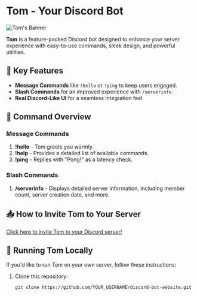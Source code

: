 # Tom - Your Discord Bot

![Tom's Banner](https://fld.wtf/img/6713a71c5d6a8.jpg)

**Tom** is a feature-packed Discord bot designed to enhance your server experience with easy-to-use commands, sleek design, and powerful utilities.

## 🎉 Key Features
- **Message Commands** like `!hello` or `!ping` to keep users engaged.
- **Slash Commands** for an improved experience with `/serverinfo`.
- **Real Discord-Like UI** for a seamless integration feel.

## 🤖 Command Overview

### **Message Commands**
1. **!hello** - Tom greets you warmly.
2. **!help** - Provides a detailed list of available commands.
3. **!ping** - Replies with "Pong!" as a latency check.

### **Slash Commands**
1. **/serverinfo** - Displays detailed server information, including member count, server creation date, and more.

## 📥 How to Invite Tom to Your Server
[Click here to invite Tom to your Discord server!](https://discord.gg/jr2VsRsqEp)

## 🌟 Running Tom Locally
If you'd like to run Tom on your own server, follow these instructions:

1. Clone this repository:
   ```sh
   git clone https://github.com/YOUR_USERNAME/discord-bot-website.git
